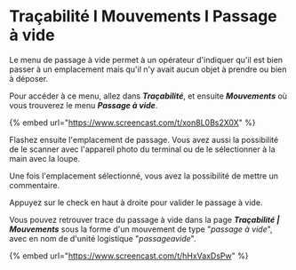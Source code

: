 # Traçabilité I Mouvements I Passage à vide

Le menu de passage à vide permet à un opérateur d'indiquer qu'il est bien passer à un emplacement mais qu'il n'y avait aucun objet à prendre ou bien à déposer.

Pour accéder à ce menu, allez dans _**Traçabilité**_, et ensuite _**Mouvements**_ où vous trouverez le menu _**Passage à vide**_.&#x20;

{% embed url="https://www.screencast.com/t/xon8L0Bs2X0X" %}

Flashez ensuite l'emplacement de passage. Vous avez aussi la possibilité de le scanner avec l'appareil photo du terminal ou de le sélectionner à la main avec la loupe.&#x20;

Une fois l'emplacement sélectionné, vous avez la possibilité de mettre un commentaire.&#x20;

Appuyez sur le check en haut à droite pour valider le passage à vide.

Vous pouvez retrouver trace du passage à vide dans la page _**Traçabilité | Mouvements**_ sous la forme d'un mouvement de type "_passage à vide_", avec en nom de d'unité logistique "_passageavide_".

{% embed url="https://www.screencast.com/t/hHxVaxDsPw" %}
